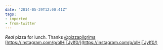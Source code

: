 ```yaml
---
date: "2014-05-29T12:00:41Z"
tags:
- imported
- from-twitter
---
```

*Real* pizza for lunch. Thanks [@pizzapilgrims](https://twitter.com/pizzapilgrims) [https://instagram.com/p/olHjTJyIf0/](https://instagram.com/p/olHjTJyIf0/)
